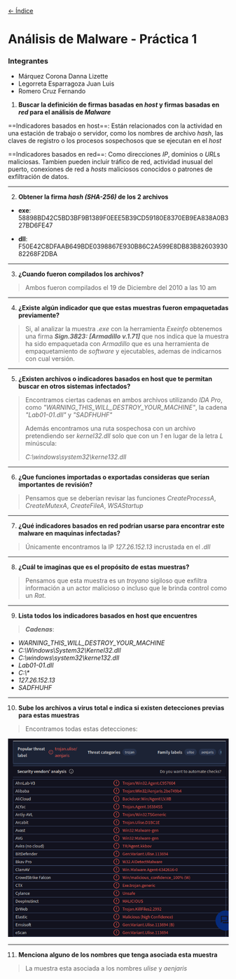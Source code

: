 [<- Índice](../AnalisisMalware.md)
# Análisis de Malware - Práctica 1

### Integrantes

- Márquez Corona Danna Lizette
- Legorreta Esparragoza Juan Luis
- Romero Cruz Fernando

1. **Buscar la definición de firmas basadas en *host* y firmas basadas en *red* para el análisis de *Malware***

==Indicadores basados en host==: Están relacionados con la actividad en una estación de trabajo o servidor, como los nombres de archivo *hash*, las claves de registro o los procesos sospechosos que se ejecutan en el *host*

==Indicadores basados en red==: Como direcciones *IP*, dominios o *URL*s maliciosas. Tambien pueden incluir tráfico de red, actividad inusual del puerto, conexiones de red a *hosts* maliciosos conocidos o patrones de exfiltración de datos.

---
2. **Obtener la firma *hash (SHA-256)* de los 2 archivos**

- **exe**: 58898BD42C5BD3BF9B1389F0EEE5B39CD59180E8370EB9EA838A0B327BD6FE47

- **dll**: F50E42C8DFAAB649BDE0398867E930B86C2A599E8DB83B8260393082268F2DBA

---
3. **¿Cuando fueron compilados los archivos?**

> Ambos fueron compilados el 19 de Diciembre del 2010 a las 10 am

---
4. **¿Existe algún indicador que que estas muestras fueron empaquetadas previamente?**
 
 > Si, al analizar la muestra *.exe* con la herramienta *Exeinfo* obtenemos una firma ***Sign.3823: \[Armadillo v.1.71\]*** que nos indica que la muestra ha sido empaquetada con *Armadillo* que es una herramienta de empaquetamiento de *software* y ejecutables, ademas de indicarnos con cual versión.

---
5. **¿Existen archivos o indicadores basados en host que te permitan buscar en otros sistemas infectados?**

> Encontramos ciertas cadenas en ambos archivos utilizando *IDA Pro*, como *"WARNING_THIS_WILL_DESTROY_YOUR_MACHINE"*, la cadena *"Lab01-01.dll"* y *"SADFHUHF"*
> 
> Además encontramos una ruta sospechosa con un archivo pretendiendo ser *kernel32.dll* solo que con un *1* en lugar de la letra *L* minúscula:
> 
> *C:\\windows\\system32\\kerne132.dll*

---
6. **¿Que funciones importadas o exportadas consideras que serían importantes de revisión?**

> Pensamos que se deberían revisar las funciones *CreateProcessA*, *CreateMutexA*, *CreateFileA*, *WSAStartup*

---
7. **¿Qué indicadores basados en red podrían usarse para encontrar este malware en maquinas infectadas?**

> Únicamente encontramos la IP *127.26.152.13* incrustada en el *.dll*

---
8. **¿Cuál te imaginas que es el propósito de estas muestras?**

> Pensamos que esta muestra es un *troyano* sigiloso que exfiltra información a un actor malicioso o incluso que le brinda control como un *Rat*.

---
9. **Lista todos los indicadores basados en host que encuentres**

> ***Cadenas***:
- *WARNING_THIS_WILL_DESTROY_YOUR_MACHINE*
- *C:\\Windows\\System32\\Kernel32.dll*
- *C:\\windows\\system32\\kerne132.dll*
- *Lab01-01.dll*
- *C:\\\**
- *127.26.152.13*
- *SADFHUHF*

---
10. **Sube los archivos a virus total e indica si existen detecciones previas para estas muestras**

> Encontramos todas estas detecciones:

![detecciones_lab01.png](imagenes/detecciones_lab01.png)

---
11. **Menciona alguno de los nombres que tenga asociada esta muestra**

> La muestra esta asociada a los nombres *ulise* y *aenjaris*